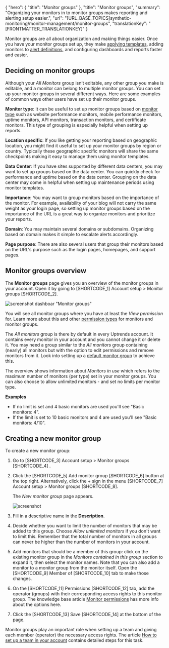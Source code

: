 {
  "hero": {
    "title": "Monitor groups"
  },
  "title": "Monitor groups",
  "summary": "Organizing your monitors in to monitor groups makes reporting and alerting setup easier.",
  "url": "[URL_BASE_TOPICS]synthetic-monitoring/monitor-management/monitor-groups",
  "translationKey": "[FRONTMATTER_TRANSLATIONKEY]"
}

Monitor groups are all about organization and making things easier. Once you have your monitor groups set up, they make [applying templates]([LINK_URL_1]), adding monitors to [alert definitions]([LINK_URL_2]), and configuring dashboards and reports faster and easier.

## Deciding on monitor groups

Although your *All Monitors* group isn’t editable, any other group you make is editable, and a monitor can belong to multiple monitor groups. You can set up your monitor groups in several different ways. Here are some examples of common ways other users have set up their monitor groups.

**Monitor type**: It can be useful to set up monitor groups based on [monitor type]([LINK_URL_3]) such as website performance monitors, mobile performance monitors, uptime monitors, API monitors, transaction monitors, and certificate monitors. This type of grouping is especially helpful when setting up reports.

**Location specific**: If you like getting your reporting based on geographic location, you might find it useful to set up your monitor groups by region or country. Typically these geographic specific monitors will share the same checkpoints making it easy to manage them using monitor templates.

**Data Center**: If you have sites supported by different data centers, you may want to set up groups based on the data center. You can quickly check for performance and uptime based on the data center. Grouping on the data center may come in helpful when setting up maintenance periods using monitor templates.

**Importance**: You may want to group monitors based on the importance of the monitor. For example, availability of your blog will not carry the same weight as your login page, so setting up monitor groups based on the importance of the URL is a great way to organize monitors and prioritize your reports.

**Domain**: You may maintain several domains or subdomains. Organizing based on domain makes it simple to escalate alerts accordingly.

**Page purpose**: There are also several users that group their monitors based on the URL's purpose such as the login pages, homepages, and support pages.

## Monitor groups overview

The **Monitor groups** page gives you an overview of the monitor groups in your account. Open it by going to [SHORTCODE_1] Account setup > Monitor groups [SHORTCODE_2].

![screenshot dashboar "Monitor groups"]([LINK_URL_4])

You will see all monitor groups where you have at least the *View permission* for. Learn more about this and other  [permission types]([LINK_URL_5]) for monitors and monitor groups.

The *All monitors* group is there by default in every Uptrends account. It contains every monitor in your account and you cannot change it or delete it. You may need a group similar to the *All monitors* group containing (nearly) all monitors but with the option to edit permissions and remove monitors from it. Look into setting up a [default monitor group]([LINK_URL_6]) to achieve this.

The overview shows information about *Monitors in use* which refers to the maximum number of monitors (per type) set in your monitor groups. You can also choose to allow unlimited monitors - and set no limits per monitor type.

**Examples**

- If no limit is set and 4 basic monitors are used you'll see "Basic monitors: 4". 
- If the limit is set to 10 basic monitors and 4 are used you'll see "Basic monitors: 4/10".

## Creating a new monitor group

To create a new monitor group:

1. Go to [SHORTCODE_3] Account setup > Monitor groups [SHORTCODE_4] .
2. Click the [SHORTCODE_5] Add monitor group [SHORTCODE_6] button at the top right.
   Alternatively, click the + sign in the menu [SHORTCODE_7]  Account setup > Monitor groups [SHORTCODE_8]. 
   
   The *New monitor group* page appears.

   ![screenshot]([LINK_URL_7])

3. Fill in a descriptive name in the **Description**.
4. Decide whether you want to limit the number of monitors that may be added to this group. Choose *Allow unlimited monitors* if you don't want to limit this. Remember that the total number of monitors in all groups can never be higher than the number of monitors in your account.
5. Add monitors that should be a member of this group: click on the existing monitor group in the *Monitors contained in this group* section to expand it, then select the monitor names. Note that you can also add a monitor to a monitor group from the monitor itself. Open the [SHORTCODE_9] Member of [SHORTCODE_10] tab to make those changes.
6. On the [SHORTCODE_11] Permissions [SHORTCODE_12] tab, add the operator (groups) with their corresponding access rights to this monitor group. The knowledge base article [Monitor permissions]([LINK_URL_8]) has more info about the options here.
7. Click the [SHORTCODE_13] Save [SHORTCODE_14] at the bottom of the page.


Monitor groups play an important role when setting up a team and giving each member (operator) the necessary access rights. The article [How to set up a team in your account]([LINK_URL_9]) contains detailed steps for this task.